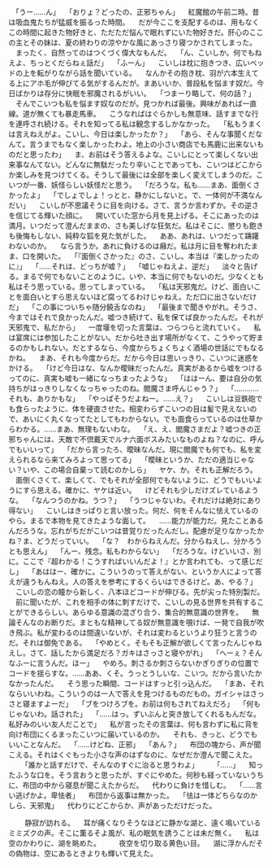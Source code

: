 　「うー……ん」
　「おりょ？どったの、正邪ちゃん」
　紅魔館の午前二時。昔は吸血鬼たちが猛威を振るった時間。
　だが今ここを支配するのは、用もなくこの時間に起きた物好きと、ただただ悩んで眠れずにいた物好きだ。肝心のここの主とその妹は、夏の終わりの涼やかな風にあっさり寝つかされてしまった。
　まったく、自然ってのはつくづく偉大なもんだ。
　「ん、こいしか。何でもねえよ、ちっとくだらねぇ話だ」
　「ふーん」
　こいしは枕に抱きつき、広いベッドの上を転がりながら話を聞いている。
　なんかその抱き枕、羽が六本生えてる上にアホ毛が伸びてる気がするんだが。まあいいか、普段私を悩ます奴だ。今日ばかりは存分に快眠を邪魔されるがいい。
　「つまーり略して、何の話？」
　そんでこいつも私を悩ます奴なのだが。見つかれば最後。興味があれば一直線。道が無くても暴走馬車。
　こうなればはぐらかしも無意味、話すまでな行を連呼され続ける。それを知ってる私は観念するしかなかった。
　「私もうまくは言えねえがよ。こいし、今日は楽しかったか？」
　「あら、そんな事聞くだなんて。言うまでもなく楽しかったわよ。地上の小さい商店でも馬鹿に出来ないものだと思ったわ」
　ま、お前はそう答えるよな。こいしにとって楽しくない出来事なんてない。どんなに無駄だったり辛いことであっても、こいつはどこからか楽しみを見つけてくる。そうして最後には全部を楽しく変えてしまうのだ。こいつが一番、妖怪らしい妖怪だと思う。
　「だろうな。私も……まあ、面倒くさかったよ」
　「でしょでしょ！っとと、静かにしないと。で、一体何が不満なんだい」
　こいしが不思議そうに目を向ける。さて、言うか言わずか。その逆さを信じてる輝いた顔に。
　開いていた窓から月を見上げる。そこにあったのは満月。いつだって澄んだままの、さも美しげな狂気だ。私はそこに、懲りも飽きも後悔もしない、純粋な狐を見た気がした。
　ああ、あれは、いつだって躊躇わないのか。
　なら言うか。あれに負けるのは癪だ。私は月に目を奪われたまま、口を開いた。
　「『面倒くさかった』のさ、こいし。本当は『楽しかったのに』」
　「……それは、どっちが嘘？」
　「嘘じゃねえよ、逆だ」
　淡々と告げる。まるで何でもないことのように。いや、本当に何でもないのだ。少なくとも私はそう思っている。思ってしまっている。
　「私は天邪鬼だ。けど、面白いことを面白いとすら思えないほど腐ってるわけじゃねえ。ただ口に出さないだけだ」
　「この事についちゃ随分饒舌なのね」
　「最後まで聞きやがれ。そうさ、今まではそれで良かったんだ。嘘つき続けて、私を保てば良かったんだ。それが天邪鬼で、私だから」
　一度堰を切った言葉は、つらつらと流れていく。
　私は宴席には参加したことがない。だから吐き出す場所がなくて、こうやって貯まるのかもしれない。だとするなら、今度からちょくちょく酒場の世話にでもなるかね。
　まあ、それも今度からだ。だから今日は思いっきり、こいつに迷惑をかける。
　「けど今日はな、なんか曖昧だったんだ。真実があるから嘘をつけるってのに、真実も嘘も一緒になっちまったような」
　「ははーん、要は自分の気持ちがはっきりしなくなっちゃったのね。閻魔さま呼んじゃう？」
　「…………それも、ありかもな」
　「やっぱそうだよねー。……え？」
　こいしは豆鉄砲でも食らったように、体を硬直させた。相変わらずこいつの目は髪で見えないので、あいにく丸くなってたとしてもわからない。でも面食らっているのは仕草からわかる。……まあ、無理もないわな。
　「え、え、閻魔さまだよ？嘘つきの正邪ちゃんには、天敵で不倶戴天でルナ六面ボスみたいなものよね？なのに、呼んでもいいって」
　「だから言ったろ、曖昧なんだ。現に閻魔でも何でも、私を変えられるなら来てみろよって思ってる」
　「曖昧というか、ただの適当じゃない？いや、この場合自棄って読むのかしら」
　ヤケ、か。それも正解だろう。
　面倒くさくて、楽しくて、でもそれが全部何でもないように、どうでもいいようにすら思える。確かに、ヤケは近い。
　けどそれも少しだけズレているような。
　「なんつうのかね。うつ？」
　「うつじゃないわ。それだけは絶対にあり得ない」
　こいしはきっぱりと言い放った。何だ、何をそんなに怯えているのやら。まるで本物を見てきたような面して。
　……能力が能力だ。見たことあるんだろうな。忘れがちだがこいつは昔覚りだったんだし。配慮が足りなかったかね？ま、どうだっていい。
　「な？　わからねえんだ。分からねえし、分かろうとも思えん」
　「んー、残念。私もわからない」
　「だろうな。けどいいさ、別に。ここで『超わかる！こうすればいいんだよ！』とか言われても、って感じだし」
　「あははー、確かに。こういうのって答えがない、というか人によって答えが違うもんねえ。人の答えを参考にするくらいはできるけど。あ、やる？」
　こいしの恋の瞳から新しく、八本ほどコードが伸びる。先が尖った特別製だ。
　前に聞いたが、これを相手の体に刺すだけで、こいしの見る世界を共有することができるらしい。あらゆる意識の混ざり合う、集合的無意識の世界を。
　無論そんなのお断りだ。まともな精神してる奴が無意識を覗けば、一発で自我が吹き飛ぶ。私が変わるのは間違いないが、それは変わるというより狂うと言うのだ。それは御免である。
　「やめとく。そもそも正解が欲しくて言ったんじゃねえし。さて、話したから満足だろ？ガキはさっさと寝やがれ」
　「へーぇ？そんなふーに言うんだ。ほー」
　やめろ。刺さるか刺さらないかぎりぎりの位置でコードを揺らすな。……ああ、くそ。うっとうしいな、こいつ。だから言いたかなかったんだ。
　そう思った瞬間、コードはすっと引っ込んだ。
　「まあ、それならいいわね。こういうのは一人で答えを見つけるものだもの。ガイシャはさっさと寝ますよーだ」
　「ブをつけろブを。お前は何もされてねえだろ」
　「何もじゃないわ。話された」
　「……はっ。ずいぶんと突き放してくれるもんだな。私好みのいい友人だことで」
　私が言ったその言葉は、何も言わずに私に背を向け布団にくるまったこいつに届いているのか。
　それも、きっと、どうでもいいことなんだ。
　「……けどね、正邪」
　「あん？」
　布団の塊から、声が聞こえる。それはくぐもった小さな声のはずなのに、なぜだか澄んで聞こえた。
　
　「誰かと話すだけで、そんなのすぐに治ると思うわよ」
　
　「……」
　知ったふうな口を。そう言おうと思ったが、すぐにやめた。何秒も経っていないうちに、布団の中から寝息が聞こえたからだ。
　代わりに負けを惜しむ。
　「……言い逃げかよ。卑怯者」
　布団から返事は無かった。
　「怯は一体どちらなのかしら、天邪鬼」
　代わりにどこからか、声があっただけだった。

　
　静寂が訪れる。
　耳が痛くなりそうなほどに静かな湖と、遠く鳴いているミミズクの声。そこに薫るそよ風が、私の眠気を誘うことは未だ無く。
　私は空のかわりに、湖を眺めた。
　
　夜空を切り取る黄色い目。
　湖に浮かんだその偽物は、空にあるときよりも輝いて見えた。